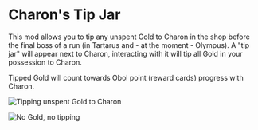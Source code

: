 # Charon's Tip Jar

This mod allows you to tip any unspent Gold to Charon in the shop before the final boss of a run (in Tartarus and - at the moment - Olympus).
A "tip jar" will appear next to Charon, interacting with it will tip all Gold in your possession to Charon.

Tipped Gold will count towards Obol point (reward cards) progress with Charon.

![Tipping unspent Gold to Charon](https://github.com/user-attachments/assets/3405e75f-321d-49a5-9a23-43ef144da346)

![No Gold, no tipping](https://github.com/user-attachments/assets/b6daaecb-13ed-493b-8a1c-8df523b01ddf)
